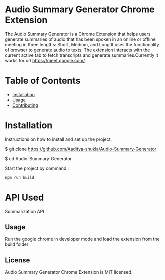 

# Audio Summary Generator Chrome Extension

The Audio Summary Generator is a Chrome Extension that helps users generate summaries of audio that has been spoken in an online or offline meeting in three lengths: Short, Medium, and Long.It uses the functionality of browser to generate audio to texts. The extension interacts with the current active tab to fetch transcripts and generate summaries.Currently it works for url https://meet.google.com/. 

# Table of Contents

- [Installation](#installation)
- [Usage](#usage)
- [Contributing](#contributing)

# Installation

Instructions on how to install and set up the project.



$ git clone https://github.com/Aaditya-shukla/Audio-Summary-Generator

$ cd Audio-Summary-Generator


Start the project by command :

```bash
npm run build
```


# API Used

Summarization API


## Usage

Run the google chrome in developer mode and load the extension from the build folder

## License
Audio Summary Generator Chrome Extension is MIT licensed.
 



